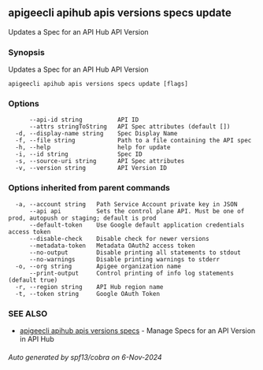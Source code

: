 ## apigeecli apihub apis versions specs update

Updates a Spec for an API Hub API Version

### Synopsis

Updates a Spec for an API Hub API Version

```
apigeecli apihub apis versions specs update [flags]
```

### Options

```
      --api-id string          API ID
      --attrs stringToString   API Spec attributes (default [])
  -d, --display-name string    Spec Display Name
  -f, --file string            Path to a file containing the API spec
  -h, --help                   help for update
  -i, --id string              Spec ID
  -s, --source-uri string      API Spec attributes
  -v, --version string         API Version ID
```

### Options inherited from parent commands

```
  -a, --account string   Path Service Account private key in JSON
      --api api          Sets the control plane API. Must be one of prod, autopush or staging; default is prod
      --default-token    Use Google default application credentials access token
      --disable-check    Disable check for newer versions
      --metadata-token   Metadata OAuth2 access token
      --no-output        Disable printing all statements to stdout
      --no-warnings      Disable printing warnings to stderr
  -o, --org string       Apigee organization name
      --print-output     Control printing of info log statements (default true)
  -r, --region string    API Hub region name
  -t, --token string     Google OAuth Token
```

### SEE ALSO

* [apigeecli apihub apis versions specs](apigeecli_apihub_apis_versions_specs.md)	 - Manage Specs for an API Version in API Hub

###### Auto generated by spf13/cobra on 6-Nov-2024
